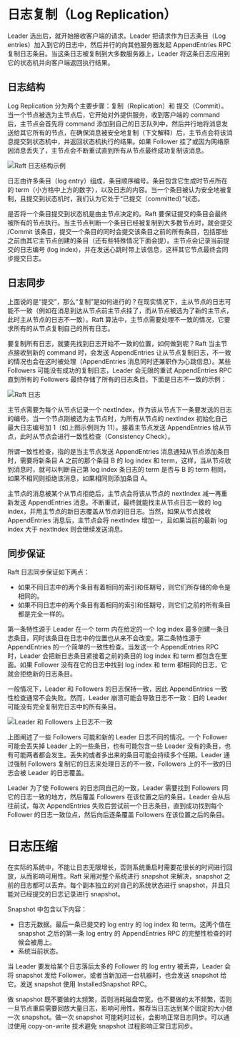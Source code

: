 # 日志复制（Log Replication）

Leader 选出后，就开始接收客户端的请求。Leader 把请求作为日志条目（Log entries）加入到它的日志中，然后并行的向其他服务器发起 AppendEntries RPC 复制日志条目。当这条日志被复制到大多数服务器上，Leader 将这条日志应用到它的状态机并向客户端返回执行结果。

## 日志结构

Log Replication 分为两个主要步骤：复制（Replication）和 提交（Commit）。当一个节点被选为主节点后，它开始对外提供服务，收到客户端的 command 后，主节点会首先将 command 添加到自己的日志队列中，然后并行地将消息发送给其它所有的节点，在确保消息被安全地复制（下文解释）后，主节点会将该消息提交到状态机中，并返回状态机执行的结果。如果 Follower 挂了或因为网络原因消息丢失了，主节点会不断重试直到所有从节点最终成功复制该消息。

![Raft 日志结构示例](https://s1.ax1x.com/2020/08/03/ad89dU.md.png)

日志由许多条目（log entry）组成，条目顺序编号。条目包含它生成时节点所在的 term（小方格中上方的数字），以及日志的内容。当一个条目被认为安全地被复制，且提交到状态机时，我们认为它处于“已提交（committed）”状态。

是否将一个条目提交到状态机是由主节点决定的。Raft 要保证提交的条目会最终被所有的节点执行。当主节点判断一个条目已经被复制到大多数节点时，就会提交 /Commit 该条目，提交一个条目的同时会提交该条目之前的所有条目，包括那些之前由其它主节点创建的条目（还有些特殊情况下面会提）。主节点会记录当前提交的日志编号 (log index)，并在发送心跳时带上该信息，这样其它节点最终会同步提交日志。

## 日志同步

上面说的是“提交”，那么“复制”是如何进行的？在现实情况下，主从节点的日志可能不一致（例如在消息到达从节点前主节点挂了，而从节点被选为了新的主节点，此时主从节点的日志不一致）。Raft 算法中，主节点需要处理不一致的情况，它要求所有的从节点复制自己的所有日志。

要复制所有日志，就要先找到日志开始不一致的位置，如何做到呢？Raft 当主节点接收到新的 command 时，会发送 AppendEntries 让从节点复制日志，不一致的情况也会在这时被处理（AppendEntries 消息同时还兼职作为心跳信息）。某些 Followers 可能没有成功的复制日志，Leader 会无限的重试 AppendEntries RPC 直到所有的 Followers 最终存储了所有的日志条目。下面是日志不一致的示例：

![Raft 日志](https://s1.ax1x.com/2020/08/05/ase0aD.png)

主节点需要为每个从节点记录一个 nextIndex，作为该从节点下一条要发送的日志的编号。当一个节点刚被选为主节点时，为所有从节点的 nextIndex 初始化自己最大日志编号加 1（如上图示例则为 11）。接着主节点发送 AppendEntries 给从节点，此时从节点会进行一致性检查（Consistency Check）。

所谓一致性检查，指的是当主节点发送 AppendEntries 消息通知从节点添加条目时，需要将新条目 A 之前的那个条目 B 的 log index 和 term，这样，当从节点收到消息时，就可以判断自己第 log index 条日志的 term 是否与 B 的 term 相同，如果不相同则拒绝该消息，如果相同则添加条目 A。

主节点的消息被某个从节点拒绝后，主节点会将该从节点的 nextIndex 减一再重新发送 AppendEntries 消息。不断重试，最终就能找主从节点日志一致的 log index，并用主节点的新日志覆盖从节点的旧日志。当然，如果从节点接收 AppendEntries 消息后，主节点会将 nextIndex 增加一，且如果当前的最新 log index 大于 nextIndex 则会继续发送消息。

## 同步保证

Raft 日志同步保证如下两点：

- 如果不同日志中的两个条目有着相同的索引和任期号，则它们所存储的命令是相同的。
- 如果不同日志中的两个条目有着相同的索引和任期号，则它们之前的所有条目都是完全一样的。

第一条特性源于 Leader 在一个 term 内在给定的一个 log index 最多创建一条日志条目，同时该条目在日志中的位置也从来不会改变。第二条特性源于 AppendEntries 的一个简单的一致性检查。当发送一个 AppendEntries RPC 时，Leader 会把新日志条目紧接着之前的条目的 log index 和 term 都包含在里面。如果 Follower 没有在它的日志中找到 log index 和 term 都相同的日志，它就会拒绝新的日志条目。

一般情况下，Leader 和 Followers 的日志保持一致，因此 AppendEntries 一致性检查通常不会失败。然而，Leader 崩溃可能会导致日志不一致：旧的 Leader 可能没有完全复制完日志中的所有条目。

![Leader 和 Followers 上日志不一致](https://s1.ax1x.com/2020/08/06/acvqaR.png)

上图阐述了一些 Followers 可能和新的 Leader 日志不同的情况。一个 Follower 可能会丢失掉 Leader 上的一些条目，也有可能包含一些 Leader 没有的条目，也有可能两者都会发生。丢失的或者多出来的条目可能会持续多个任期。Leader 通过强制 Followers 复制它的日志来处理日志的不一致，Followers 上的不一致的日志会被 Leader 的日志覆盖。

Leader 为了使 Followers 的日志同自己的一致，Leader 需要找到 Followers 同它的日志一致的地方，然后覆盖 Followers 在该位置之后的条目。Leader 会从后往前试，每次 AppendEntries 失败后尝试前一个日志条目，直到成功找到每个 Follower 的日志一致位点，然后向后逐条覆盖 Followers 在该位置之后的条目。

# 日志压缩

在实际的系统中，不能让日志无限增长，否则系统重启时需要花很长的时间进行回放，从而影响可用性。Raft 采用对整个系统进行 snapshot 来解决，snapshot 之前的日志都可以丢弃。每个副本独立的对自己的系统状态进行 snapshot，并且只能对已经提交的日志记录进行 snapshot。

Snapshot 中包含以下内容：

- 日志元数据。最后一条已提交的 log entry 的 log index 和 term。这两个值在 snapshot 之后的第一条 log entry 的 AppendEntries RPC 的完整性检查的时候会被用上。
- 系统当前状态。

当 Leader 要发给某个日志落后太多的 Follower 的 log entry 被丢弃，Leader 会将 snapshot 发给 Follower。或者当新加进一台机器时，也会发送 snapshot 给它。发送 snapshot 使用 InstalledSnapshot RPC。

做 snapshot 既不要做的太频繁，否则消耗磁盘带宽，也不要做的太不频繁，否则一旦节点重启需要回放大量日志，影响可用性。推荐当日志达到某个固定的大小做一次 snapshot。做一次 snapshot 可能耗时过长，会影响正常日志同步。可以通过使用 copy-on-write 技术避免 snapshot 过程影响正常日志同步。
